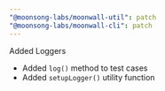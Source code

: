 ```yaml
---
"@moonsong-labs/moonwall-util": patch
"@moonsong-labs/moonwall-cli": patch
---
```


Added Loggers

 - Added `log()` method to test cases
 - Added `setupLogger()` utility function